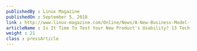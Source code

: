 ```yaml
---
publishedBy : Linux Magazine
publishedOn : September 5, 2018
link : http://www.linux-magazine.com/Online/News/A-New-Business-Model-for-Open-Source-Projects
articleName : Is It Time To Test Your New Product's Usability? 13 Tech Experts Weigh In
weight : 21 
class : pressArticle
---
```

